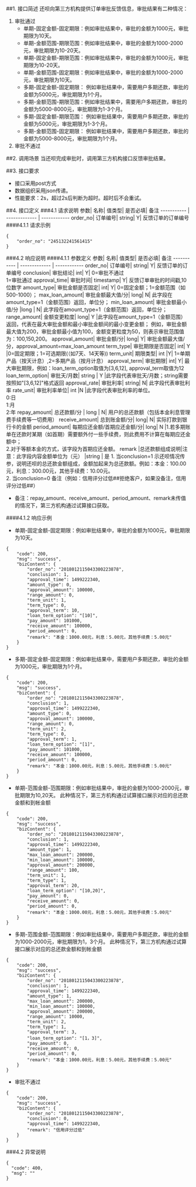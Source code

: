 ##1. 接口简述
还呗向第三方机构提供订单审批反馈信息，审批结果有二种情况：

1. 审批通过
   * 单期-固定金额-固定期限：例如审批结果中，审批的金额为1000元，审批期限为10天。
   * 单期-金额范围-期限范围：例如审批结果中，审批的金额为1000-2000元，审批期限为10-20天。
   * 单期-固定金额-期限范围：例如审批结果中，审批的金额为1000元，审批期限为10-20天。
   * 单期-金额范围-固定期限：例如审批结果中，审批的金额为1000-2000元，审批期限为10天。
   * 多期-固定金额-固定期限： 例如审批结果中，需要用户多期还款，审批的金额为5000元，审批期限为1个月。
   * 多期-金额范围-期限范围：例如审批结果中，需要用户多期还款，审批的金额为5000-8000元，审批期限为1-3个月。
   * 多期-固定金额-期限范围： 例如审批结果中，需要用户多期还款，审批的金额为5000元，审批期限为1-3个月。
   * 多期-金额范围-固定期限： 例如审批结果中，需要用户多期还款，审批的金额为5000-8000元，审批期限为1个月。
2. 审批不通过

##2. 调用场景
当还呗完成审批时，调用第三方机构接口反馈审批结果。

##3. 接口要求
* 接口采用post方式
* 数据组织采用json传递。
* 性能要求：2s，超过2s后判断为超时。超时后不会重试。

##4. 接口定义
###4.1 请求说明
参数|  名称|  值类型| 是否必填|  备注
----------- | ------------- | ------------
order_no|  订单编号|  string|  Y| 反馈订单的订单编号
####4.1.1 请求示例
```
{
    "order_no": "245132241561415"
}
```
###4.2 响应说明
####4.1.1 参数定义
参数|  名称|  值类型| 是否必填|  备注
----------- | ------------- | ------------
order_no|  订单编号|  string|  Y| 反馈订单的订单编号
conclusion|  审批结论|  int| Y| 0=审批不通过<br>1=审批通过
approval_time| 审批时间|  timestamp| Y| 反馈订单审批的时间戳,10位数字
amount_type| 审批金额是否固定|  int| Y| 0=固定金额；1=金额范围（如500-1000）；
max_loan_amount| 审批金额最大值/分| long|  N| 此字段在amount_type=1（金额范围）返回，单位分；
min_loan_amount| 审批金额最小值/分 |long | N| 此字段在amount_type=1（金额范围）返回，单位分；
range_amount|  金额变更粒度|  long|  Y |此字段在amount_type=1（金额范围）返回，代表在最大审批金额和最小审批金额间的最小变更金额； 例如，审批金额最大值为200，审批金额最小值为100，金额变更粒度为50，则表示审批范围值为：100,150,200。
approval_amount| 审批金额/分|  long|  Y| 审批金额最大值/分，approval_amount=max_loan_amount
term_type| 审批期限是否固定|  int| Y |0=固定期限；1=可选期限(（如7天、14天等))
term_unit| 期限类型|  int |Y| 1=单期产品（按天计息）,2=多期产品（按月计息）
approval_term| 审批期限|  int| Y| 最大审批期限，例如：loan_term_option取值为[3,6,12], approval_term取值为12
loan_term_option|  审批天/月数|  string | Y |此字段代表审批天/月数；string需要按照如"[3,6,12]"格式返回
approval_rate| 审批利率|  string|  N| 此字段代表审批利率
rate_unit| 审批利率单位|  int |N |此字段代表审批利率的单位。<br>0:日<br>1:月<br>2:年
repay_amount|  总还款额/分 | long | N| 用户的总还款额（包括本金利息管理费手续费等一切费用）
receive_amount|  总到账金额/分| long|  N| 实际打款到银行卡的金额
period_amount| 每期应还金额/首期应还金额/分| long|  N |1.若多期账单在还款时某期（如首期）需要额外付一些手续费，则此费用不计算在每期应还金额中；<br>2.对于等额本金的方式，该字段为首期应还金额。
remark  |总还款额组成说明|注意：此字段内容金额单位为（元）  |string | 是 1. 当conclusion=1 示还呗情况传参，说明还呗的总还款金额组成，金额加起来为总还款额。例如：本金：100.00元，利息：300.00元，其他手续费：10.00元。<br>2. 当conclusion=0 备注（例如：信用评分过低##拒绝客户，如果没备注，信用评分过低##）

* 备注：repay_amount、receive_amount、period_amount、remark未传值的情况下，第三方机构通过试算接口获取。

####4.1.2 响应示例
* 单期-固定金额-固定期限：例如审批结果中，审批的金额为1000元，审批期限为10天。
```
{
    "code": 200,
    "msg": "success",
    "bizContent": {
        "order_no": "2018012115043300223878",
        "conclusion": 1,
        "approval_time": 1499222340,
        "amount_type": 0,
        "approval_amount": 100000,
        "range_amount": 0,
        "term_unit": 1,
        "term_type": 0,
        "approval_term": 10,
        "loan_term_option": "[10]",
        "pay_amount": 101000,
        "receive_amount": 100000,
        "period_amount": 0,
        "remark": "本金：1000.00元，利息：5.00元，其他手续费：5.00元"
    }
}
  ```
* 多期-固定金额-固定期限：例如审批结果中，需要用户多期还款，审批的金额为1000元，审批期限为1个月。
```
{
    "code": 200,
    "msg": "success",
    "bizContent": {
        "order_no": "2018012115043300223878",
        "conclusion": 1,
        "approval_time": 1499222340,
        "amount_type": 0,
        "approval_amount": 100000,
        "range_amount": 0,
        "term_unit": 2,
        "term_type": 0,
        "approval_term": 1,
        "loan_term_option": "[1]",
        "pay_amount": 101000,
        "receive_amount": 100000,
        "period_amount": 0,
        "remark": "本金：1000.00元，利息：5.00元，其他手续费：5.00元"
    }
}
  ```
* 单期-范围金额-范围期限：例如审批结果中，审批的金额为1000-2000元，审批期限为10,20天。 此种情况下，第三方机构通过试算接口展示对应的总还款金额和到帐金额
```
{
    "code": 200,
    "msg": "success",
    "bizContent": {
        "order_no": "2018012115043300223878",
        "conclusion": 1,
        "approval_time": 1499222340,
        "amount_type": 1,
        "max_loan_amount": 200000,
        "min_loan_amount": 100000,
        "approval_amount": 200000,
        "range_amount": 100,
        "term_unit": 1,
        "term_type": 1,
        "approval_term": 20,
        "loan_term_option": "[10,20]",
        "pay_amount": 0,
        "receive_amount": 0,
        "period_amount": 0,
        "remark": "本金：1000.00元，利息：5.00元，其他手续费：5.00元"
    }
}
  ```
* 多期-范围金额-范围期限：例如审批结果中，需要用户多期还款，审批的金额为1000-2000元，审批期限为1，3个月。 此种情况下，第三方机构通过试算接口展示对应的总还款金额和到帐金额 
```
{
    "code": 200,
    "msg": "success",  
    "bizContent": {
        "order_no": "2018012115043300223878",
        "conclusion": 1,
        "approval_time": 1499222340,
        "amount_type": 1,
        "max_loan_amount": 200000,
        "min_loan_amount": 100000,
        "approval_amount": 200000,
        "range_amount": 10000,
        "term_unit": 2,
        "term_type": 1,
        "approval_term": 3,
        "loan_term_option": "[1，3]",
        "pay_amount": 0,
        "receive_amount": 0,
        "period_amount": 0,
        "remark": "本金：1000.00元，利息：5.00元，其他手续费：5.00元"
    }
}
  ```
* 审批不通过
```
{
    "code": 200,
    "msg": "success",
    "bizContent": {
        "order_no": "2018012115043300223878",
        "conclusion": 0,
        "approval_time": 1499222340,
        "remark": "信用评分过低"
    }
}
  ```


###4.2 异常说明
```
{
  "code": 400,
  "msg": ""
}
```

